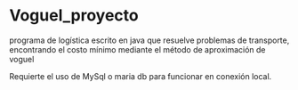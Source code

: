 # Voguel_proyecto
programa de logística escrito en java que resuelve problemas de transporte, encontrando el costo mínimo mediante el método de aproximación de voguel

Requierte el uso de MySql o maria db para funcionar en conexión local.
